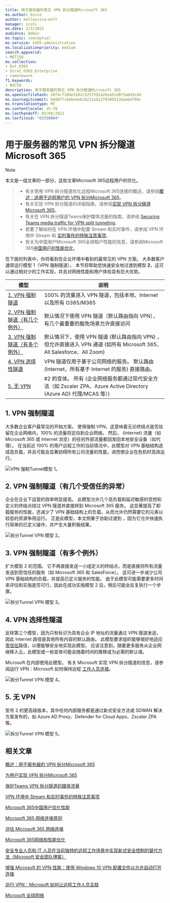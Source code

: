 ```yaml
---
title: 用于服务器的常见 VPN 拆分隧道Microsoft 365
ms.author: kvice
author: kelleyvice-msft
manager: scotv
ms.date: 3/3/2022
audience: Admin
ms.topic: conceptual
ms.service: o365-administration
ms.localizationpriority: medium
search.appverid:
- MET150
ms.collection:
- Ent_O365
- Strat_O365_Enterprise
- remotework
f1.keywords:
- NOCSH
description: 用于服务器的常见 VPN 拆分隧道Microsoft 365
ms.openlocfilehash: 26f4cf10de3282c5257592a26ea61d073a0d3cd4
ms.sourcegitcommit: bdd6ffc6ebe4e6cb212ab22793d9513dae6d798c
ms.translationtype: MT
ms.contentlocale: zh-CN
ms.lasthandoff: 03/08/2022
ms.locfileid: "63330804"
---
```

# <a name="common-vpn-split-tunneling-scenarios-for-microsoft-365"></a>用于服务器的常见 VPN 拆分隧道Microsoft 365

>[!NOTE]
>本文是一组文章的一部分，这些文章Microsoft 365远程用户的优化。

>- 有关使用 VPN 拆分隧道优化远程Microsoft 365连接的概述，请参阅[概述：适用于远程用户的 VPN 拆分Microsoft 365](microsoft-365-vpn-split-tunnel.md)。
>- 有关实现 VPN 拆分隧道的详细指南，请参阅[实现 VPN 拆分隧道Microsoft 365](microsoft-365-vpn-implement-split-tunnel.md)。
>- 有关在 VPN 拆分隧道Teams保护媒体流量的指南，请参阅 [Securing Teams media traffic for VPN split tunneling](microsoft-365-vpn-securing-teams.md)。
>- 若要了解如何在 VPN 环境中配置 Stream 和实时事件，请参阅 VPN 环境中 Stream 和 [实时事件的特殊注意事项](microsoft-365-vpn-stream-and-live-events.md)。
>- 有关为中国用户Microsoft 365全球租户性能的信息，请参阅Microsoft 365[中国用户的性能优化](microsoft-365-networking-china.md)。

在下面的列表中，你将看到在企业环境中看到的最常见的 VPN 方案。 大多数客户通常运行模型 1（VPN 强制隧道）。 本节将帮助您快速安全地过渡到模型 **2**，这可以通过相对少的工作实现，并且对网络性能和用户体验具有巨大优势。

| 模型 | 说明 |
| --- | --- |
| [1. VPN 强制隧道](#1-vpn-forced-tunnel) | 100% 的流量进入 VPN 隧道，包括本地、Internet 以及所有 O365/M365 |
| [2. VPN 强制隧道（有几个例外）](#2-vpn-forced-tunnel-with-a-small-number-of-trusted-exceptions) | 默认情况下使用 VPN 隧道（默认路由指向 VPN），有几个最重要的豁免场景允许直接访问 |
| [3. VPN 强制隧道（有多个例外）](#3-vpn-forced-tunnel-with-broad-exceptions) | 默认情况下，使用 VPN 隧道 (默认路由指向 VPN) ，但允许直接进入 VPN 通道 (如所有 Microsoft 365、All Salesforce、All Zoom)  |
| [4. VPN 选择性隧道](#4-vpn-selective-tunnel) | VPN 隧道仅用于基于公司网络的服务。 默认路由 (Internet，所有基于 Internet 的服务) 直接路由。 |
| [5. 无 VPN](#5-no-vpn) | #2 的变体。 所有 (企业网络服务都通过现代安全方法（如 Zscaler ZPA、Azure Active Directory (Azure AD) 代理/MCAS 等）)  |

## <a name="1-vpn-forced-tunnel"></a>1. VPN 强制隧道

大多数企业客户最常见的开始方案。 使用强制 VPN，这意味着无论终结点是否驻留在企业网络内，100% 的流量将定向到企业网络。 然后， (Internet) 流量（如 Microsoft 365 或 Internet 浏览）的任何外部流量都回发回本地安全设备（如代理）。 在当前近 100% 的用户远程工作的当前情况中，此模型对 VPN 基础结构造成高负载，并且可能会显著妨碍所有公司流量的性能，进而使企业在危机时高效运行。

![VPN 强制Tunnel模型 1。](../media/vpn-split-tunneling/vpn-model-1.png)

## <a name="2-vpn-forced-tunnel-with-a-small-number-of-trusted-exceptions"></a>2. VPN 强制隧道（有几个受信任的异常）

企业在企业下运营的效率明显提高。 此模型允许几个高负载和延迟敏感的受控和定义的终结点绕过 VPN 隧道并直接转到 Microsoft 365 服务。 这显著提高了卸载服务的性能，还减少了 VPN 基础结构上的负载，从而允许仍然需要它的元素以较低的资源争用运行。 正是此模型，本文侧重于协助过渡到 ，因为它允许快速执行简单的已定义操作，并产生大量积极结果。

![拆分Tunnel VPN 模型 2。](../media/vpn-split-tunneling/vpn-model-2.png)

## <a name="3-vpn-forced-tunnel-with-broad-exceptions"></a>3. VPN 强制隧道（有多个例外）

扩大模型 2 的范围。 它不再直接发送一小组定义的终结点，而是直接将所有流量发送到受信任的服务（如 Microsoft 365 和 SalesForce）。 这可进一步减少公司 VPN 基础结构的负载，并提高已定义服务的性能。 由于此模型可能需要更多时间来评估和实施是否可行，因此在成功实施模型 2 后，稍后可能会反复执行一个步骤。

![拆分Tunnel VPN 模型 3。](../media/vpn-split-tunneling/vpn-model-3.png)

## <a name="4-vpn-selective-tunnel"></a>4. VPN 选择性隧道

反转第三个模型，因为只有标识为具有企业 IP 地址的流量通过 VPN 隧道发送，因此 Internet 路径是其他所有内容的默认路由。 此模型要求组织能够很好地适应[零信任](https://www.microsoft.com/security/zero-trust?rtc=1)路径，以便能够安全地实现此模型。 应该注意到，随着更多服务从企业网络移入云，此模型或一些变体可能会随着时间的推移成为必需的默认值。

Microsoft 在内部使用此模型。 有关 Microsoft 实现 VPN 拆分隧道的信息，请参阅运行 VPN：Microsoft 如何保持远程 [工作人员连接](https://www.microsoft.com/itshowcase/blog/running-on-vpn-how-microsoft-is-keeping-its-remote-workforce-connected/?elevate-lv)。

![拆分Tunnel VPN 模型 4。](../media/vpn-split-tunneling/vpn-model-4.png)

## <a name="5-no-vpn"></a>5. 无 VPN

型号 2 的更高级版本，其中任何内部服务都是通过新式安全方法或 SDWAN 解决方案发布的，如 Azure AD Proxy、Defender for Cloud Apps、Zscaler ZPA 等。

![拆分Tunnel VPN 模型 5。](../media/vpn-split-tunneling/vpn-model-5.png)

## <a name="related-articles"></a>相关文章

[概述：用于服务器的 VPN 拆分Microsoft 365](microsoft-365-vpn-split-tunnel.md)

[为用户实现 VPN 拆分Microsoft 365](microsoft-365-vpn-implement-split-tunnel.md)

[保护Teams VPN 拆分隧道的媒体流量](microsoft-365-vpn-securing-teams.md)

[VPN 环境中 Stream 和实时事件的特殊注意事项](microsoft-365-vpn-stream-and-live-events.md)

[Microsoft 365中国用户优化性能](microsoft-365-networking-china.md)

[Microsoft 365 网络连接原则](microsoft-365-network-connectivity-principles.md)

[评估 Microsoft 365 网络连接](assessing-network-connectivity.md)

[Microsoft 365网络和性能优化](network-planning-and-performance.md)

[安全专业人员和 IT 人员在当前独特的远程工作场景中实现新式安全控制的替代方法（Microsoft 安全团队博客）](https://www.microsoft.com/security/blog/2020/03/26/alternative-security-professionals-it-achieve-modern-security-controls-todays-unique-remote-work-scenarios/)

[增强 Microsoft 的 VPN 性能：使用 Windows 10 VPN 配置文件以允许自动打开连接](https://www.microsoft.com/itshowcase/enhancing-remote-access-in-windows-10-with-an-automatic-vpn-profile)

[运行 VPN：Microsoft 如何让远程工作人员互联](https://www.microsoft.com/itshowcase/blog/running-on-vpn-how-microsoft-is-keeping-its-remote-workforce-connected/?elevate-lv)

[Microsoft 全球网络](/azure/networking/microsoft-global-network)
